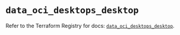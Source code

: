 # `data_oci_desktops_desktop`

Refer to the Terraform Registry for docs: [`data_oci_desktops_desktop`](https://registry.terraform.io/providers/oracle/oci/7.19.0/docs/data-sources/desktops_desktop).
